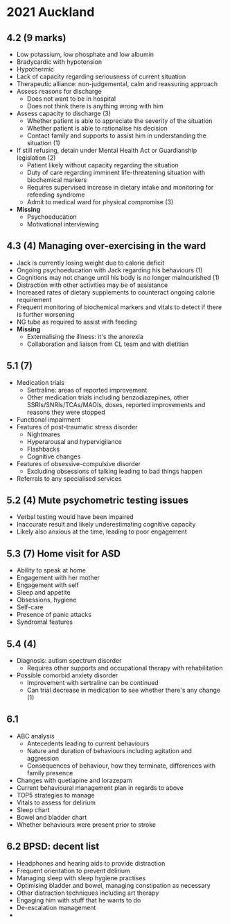 # 2021 Auckland

## 4.2 (9 marks)

- Low potassium, low phosphate and low albumin
- Bradycardic with hypotension
- Hypothermic
- Lack of capacity regarding seriousness of current situation
- Therapeutic alliance: non-judgemental, calm and reassuring approach
- Assess reasons for discharge
  - Does not want to be in hospital
  - Does not think there is anything wrong with him
- Assess capacity to discharge (3)
  - Whether patient is able to appreciate the severity of the situation
  - Whether patient is able to rationalise his decision
  - Contact family and supports to assist him in understanding the situation (1)
- If still refusing, detain under Mental Health Act or Guardianship legislation (2)
  - Patient likely without capacity regarding the situation
  - Duty of care regarding imminent life-threatening situation with biochemical markers
  - Requires supervised increase in dietary intake and monitoring for refeeding syndrome
  - Admit to medical ward for physical compromise (3)
- **Missing**
  - Psychoeducation
  - Motivational interviewing

## 4.3 (4) Managing over-exercising in the ward

- Jack is currently losing weight due to calorie deficit
- Ongoing psychoeducation with Jack regarding his behaviours (1)
- Cognitions may not change until his body is no longer malnourished (1)
- Distraction with other activities may be of assistance
- Increased rates of dietary supplements to counteract ongoing calorie requirement
- Frequent monitoring of biochemical markers and vitals to detect if there is further worsening
- NG tube as required to assist with feeding
- **Missing**
  - Externalising the illness: it's the anorexia
  - Collaboration and liaison from CL team and with dietitian

## 5.1 (7)

- Medication trials
  - Sertraline: areas of reported improvement
  - Other medication trials including benzodiazepines, other SSRIs/SNRIs/TCAs/MAOIs, doses, reported improvements and reasons they were stopped
- Functional impairment
- Features of post-traumatic stress disorder
  - Nightmares
  - Hyperarousal and hypervigilance
  - Flashbacks
  - Cognitive changes
- Features of obsessive-compulsive disorder
  - Excluding obsessions of talking leading to bad things happen
- Referrals to any specialised services

## 5.2 (4) Mute psychometric testing issues
- Verbal testing would have been impaired
- Inaccurate result and likely underestimating cognitive capacity
- Likely also anxious at the time, leading to poor engagement

## 5.3 (7) Home visit for ASD
- Ability to speak at home
- Engagement with her mother
- Engagement with self
- Sleep and appetite
- Obsessions, hygiene
- Self-care
- Presence of panic attacks
- Syndromal features

## 5.4 (4) 

- Diagnosis: autism spectrum disorder
  - Requires other supports and occupational therapy with rehabilitation
- Possible comorbid anxiety disorder
  - Improvement with sertraline can be continued
  - Can trial decrease in medication to see whether there's any change (1)

## 6.1 

- ABC analysis
  - Antecedents leading to current behaviours
  - Nature and duration of behaviours including agitation and aggression
  - Consequences of behaviour, how they terminate, differences with family presence
- Changes with quetiapine and lorazepam
- Current behavioural management plan in regards to above
- TOP5 strategies to manage
- Vitals to assess for delirium
- Sleep chart
- Bowel and bladder chart
- Whether behaviours were present prior to stroke

## 6.2 BPSD: decent list
- Headphones and hearing aids to provide distraction
- Frequent orientation to prevent delirium
- Managing sleep with sleep hygiene practises
- Optimising bladder and bowel, managing constipation as necessary
- Other distraction techniques including art therapy
- Engaging him with stuff that he wants to do
- De-escalation management
- 